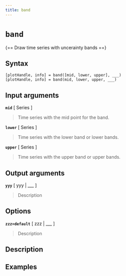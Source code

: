 ```yaml
---
title: band
---
```


# `band`

{== Draw time series with uncerainty bands ==}

## Syntax

    [plotHandle, info] = band([mid, lower, upper], ___)
    [plotHandle, info] = band(mid, lower, upper, ___)


## Input arguments

__`mid`__ [ Series ]
> 
> Time series with the mid point for the band.
> 

__`lower`__ [ Series ]
> 
> Time series with the lower band or lower bands.
> 

__`upper`__ [ Series ]
> 
> Time series with the upper band or upper bands.
> 

## Output arguments

__`yyy`__ [ yyy | ___ ]
> 
> Description
> 


## Options 

__`zzz=default`__ [ zzz | ___ ]
> 
> Description
> 


## Description 



## Examples

```matlab
```

